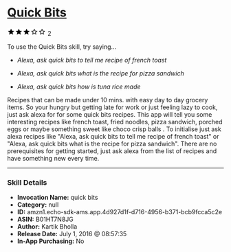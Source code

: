 # [Quick Bits](http://alexa.amazon.com/#skills/amzn1.echo-sdk-ams.app.4d927d1f-d716-4956-b371-bcb9fcca5c2e)
![3 stars](../../images/ic_star_black_18dp_1x.png)![3 stars](../../images/ic_star_black_18dp_1x.png)![3 stars](../../images/ic_star_black_18dp_1x.png)![3 stars](../../images/ic_star_border_black_18dp_1x.png)![3 stars](../../images/ic_star_border_black_18dp_1x.png) 2

To use the Quick Bits skill, try saying...

* *Alexa, ask quick bits to tell me recipe of french toast*

* *Alexa, ask quick bits what is the recipe for pizza sandwich*

* *Alexa, ask quick bits how is tuna rice made*

Recipes that can be made under 10 mins. with easy day to day grocery items.
So your hungry but getting late for work or just feeling lazy to cook, just ask alexa for for some quick bits recipes.
This app will tell you some interesting recipes like french toast, fried noodles, pizza sandwich, porched eggs or maybe something sweet like choco crisp balls . 
To initialise just ask alexa recipes like "Alexa, ask quick bits to tell me recipe of french toast" or "Alexa, ask quick bits what is the recipe for pizza sandwich". There are no prerequisites for getting started, just ask alexa from the list of recipes and have something new every time.

***

### Skill Details

* **Invocation Name:** quick bits
* **Category:** null
* **ID:** amzn1.echo-sdk-ams.app.4d927d1f-d716-4956-b371-bcb9fcca5c2e
* **ASIN:** B01HT7N8JG
* **Author:** Kartik Bholla
* **Release Date:** July 1, 2016 @ 08:57:35
* **In-App Purchasing:** No
